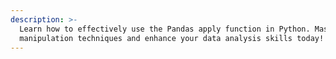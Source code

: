```yaml
---
description: >-
  Learn how to effectively use the Pandas apply function in Python. Master data
  manipulation techniques and enhance your data analysis skills today!
---
```


